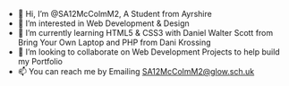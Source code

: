 - 👋 Hi, I’m @SA12McColmM2, A Student from Ayrshire
- 👀 I’m interested in Web Development & Design
- 🌱 I’m currently learning HTML5 & CSS3 with Daniel Walter Scott from Bring Your Own Laptop and PHP from Dani Krossing
- 💞️ I’m looking to collaborate on Web Development Projects to help build my Portfolio
- 📫 You can reach me by Emailing SA12McColmM2@glow.sch.uk

<!---
SA12McColmM2/SA12McColmM2 is a ✨ special ✨ repository because its `README.md` (this file) appears on your GitHub profile.
You can click the Preview link to take a look at your changes.
--->
